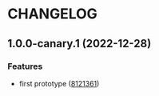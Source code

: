 # CHANGELOG

## 1.0.0-canary.1 (2022-12-28)


### Features

* first prototype ([8121361](https://github.com/jackdbd/lavoretto/commit/812136180db924c02b104ee428283070ffc7c0bd))
